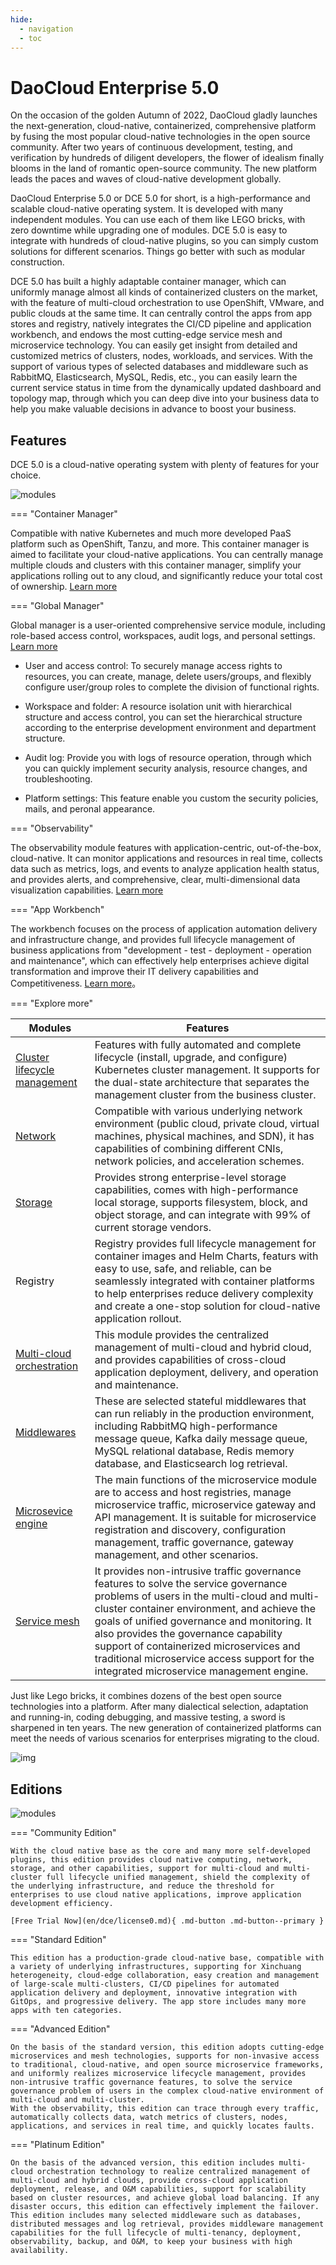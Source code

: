 ```yaml
---
hide:
  - navigation
  - toc
---
```


# DaoCloud Enterprise 5.0

On the occasion of the golden Autumn of 2022, DaoCloud gladly launches the next-generation, cloud-native, containerized, comprehensive platform by fusing the most popular cloud-native technologies in the open source community. After two years of continuous development, testing, and verification by hundreds of diligent developers, the flower of idealism finally blooms in the land of romantic open-source community. The new platform leads the paces and waves of cloud-native development globally.

DaoCloud Enterprise 5.0 or DCE 5.0 for short, is a high-performance and scalable cloud-native operating system. It is developed with many independent modules. You can use each of them like LEGO bricks, with zero downtime while upgrading one of modules. DCE 5.0 is easy to integrate with hundreds of cloud-native plugins, so you can simply custom solutions for different scenarios. Things go better with such as modular construction.

DCE 5.0 has built a highly adaptable container manager, which can uniformly manage almost all kinds of containerized clusters on the market, with the feature of multi-cloud orchestration to use OpenShift, VMware, and public clouds at the same time. It can centrally control the apps from app stores and registry, natively integrates the CI/CD pipeline and application workbench, and endows the most cutting-edge service mesh and microservice technology. You can easily get insight from detailed and customized metrics of clusters, nodes, workloads, and services. With the support of various types of selected databases and middleware such as RabbitMQ, Elasticsearch, MySQL, Redis, etc., you can easily learn the current service status in time from the dynamically updated dashboard and topology map, through which you can deep dive into your business data to help you make valuable decisions in advance to boost your business.

## Features

DCE 5.0 is a cloud-native operating system with plenty of features for your choice.

![modules](en/images/dce-en.png)

=== "Container Manager"

Compatible with native Kubernetes and much more developed PaaS platform such as OpenShift, Tanzu, and more.
This container manager is aimed to facilitate your cloud-native applications. You can centrally manage multiple clouds and clusters with this container manager,
simplify your applications rolling out to any cloud, and significantly reduce your total cost of ownership. [Learn more](en/kpanda/03ProductBrief/WhatisKPanda.md)

=== "Global Manager"

Global manager is a user-oriented comprehensive service module, including role-based access control, workspaces, audit logs, and personal settings. [Learn more](en/ghippo/01ProductBrief/WhatisGhippo.md)

- User and access control: To securely manage access rights to resources, you can create, manage, delete users/groups, and flexibly configure user/group roles to complete the division of functional rights.

- Workspace and folder: A resource isolation unit with hierarchical structure and access control, you can set the hierarchical structure according to the enterprise development environment and department structure.

- Audit log: Provide you with logs of resource operation, through which you can quickly implement security analysis, resource changes, and troubleshooting.

- Platform settings: This feature enable you custom the security policies, mails, and peronal appearance.

=== "Observability"

The observability module features with application-centric, out-of-the-box, cloud-native.
It can monitor applications and resources in real time, collects data such as metrics, logs, and events to analyze application health status, and provides alerts, and comprehensive, clear, multi-dimensional data visualization capabilities. [Learn more](en/insight/03ProductBrief/WhatisKInsight.md)

=== "App Workbench"

The workbench focuses on the process of application automation delivery and infrastructure change, and provides full lifecycle management of business applications from "development - test - deployment - operation and maintenance", which can effectively help enterprises achieve digital transformation and improve their IT delivery capabilities and Competitiveness. [Learn more](en/amamba/01ProductBrief/WhatisAmamba.md)。

=== "Explore more"

| Modules                                       | Features                                                     |
| ----------------------------------------------- | ------------------------------------------------------------ |
| [Cluster lifecycle management](en/community/kubean.md)      | Features with fully automated and complete lifecycle (install, upgrade, and configure) Kubernetes cluster management. It supports for the dual-state architecture that separates the management cluster from the business cluster. |
| [Network](en/network/intro/what-is-net.md)         | Compatible with various underlying network environment (public cloud, private cloud, virtual machines, physical machines, and SDN), it has capabilities of combining different CNIs, network policies, and acceleration schemes. |
| [Storage](en/hwameistor/intro/what.md)             | Provides strong enterprise-level storage capabilities, comes with high-performance local storage, supports filesystem, block, and object storage, and can integrate with 99% of current storage vendors. |
| Registry                                        | Registry provides full lifecycle management for container images and Helm Charts, featurs with easy to use, safe, and reliable, can be seamlessly integrated with container platforms to help enterprises reduce delivery complexity and create a one-stop solution for cloud-native application rollout. |
| [Multi-cloud orchestration](zh/kairship/01product/whatiskair.md) | This module provides the centralized management of multi-cloud and hybrid cloud, and provides capabilities of cross-cloud application deployment, delivery, and operation and maintenance. |
| [Middlewares](zh/middleware/rabbitmq/intro/what.md)  | These are selected stateful middlewares that can run reliably in the production environment, including RabbitMQ high-performance message queue, Kafka daily message queue, MySQL relational database, Redis memory database, and Elasticsearch log retrieval. |
| [Microsevice engine](zh/skoala/intro/features.md)       | The main functions of the microservice module are to access and host registries, manage microservice traffic, microservice gateway and API management. It is suitable for microservice registration and discovery, configuration management, traffic governance, gateway management, and other scenarios. |
| [Service mesh](zh/mspider/01Intro/What'smSpider.md) | It provides non-intrusive traffic governance features to solve the service governance problems of users in the multi-cloud and multi-cluster container environment, and achieve the goals of unified governance and monitoring. It also provides the governance capability support of containerized microservices and traditional microservice access support for the integrated microservice management engine. |

Just like Lego bricks, it combines dozens of the best open source technologies into a platform. After many dialectical selection, adaptation and running-in, coding debugging, and massive testing, a sword is sharpened in ten years. The new generation of containerized platforms can meet the needs of various scenarios for enterprises migrating to the cloud.

![img](zh/images/ops-tech.png)

## Editions

![modules](zh/images/dce-modules01.png)

=== "Community Edition"

    With the cloud native base as the core and many more self-developed plugins, this edition provides cloud native computing, network, storage, and other capabilities, support for multi-cloud and multi-cluster full lifecycle unified management, shield the complexity of the underlying infrastructure, and reduce the threshold for enterprises to use cloud native applications, improve application development efficiency.

    [Free Trial Now](en/dce/license0.md){ .md-button .md-button--primary }

=== "Standard Edition"

    This edition has a production-grade cloud-native base, compatible with a variety of underlying infrastructures, supporting for Xinchuang heterogeneity, cloud-edge collaboration, easy creation and management of large-scale multi-clusters, CI/CD pipelines for automated application delivery and deployment, innovative integration with GitOps, and progressive delivery. The app store includes many more apps with ten categories.

=== "Advanced Edition"

    On the basis of the standard version, this edition adopts cutting-edge microservices and mesh technologies, supports for non-invasive access to traditional, cloud-native, and open source microservice frameworks, and uniformly realizes microservice lifecycle management, provides non-intrusive traffic governance features, to solve the service governance problem of users in the complex cloud-native environment of multi-cloud and multi-cluster.
    With the observability, this edition can trace through every traffic, automatically collects data, watch metrics of clusters, nodes, applications, and services in real time, and quickly locates faults.

=== "Platinum Edition"

    On the basis of the advanced version, this edition includes multi-cloud orchestration technology to realize centralized management of multi-cloud and hybrid clouds, provide cross-cloud application deployment, release, and O&M capabilities, support for scalability based on cluster resources, and achieve global load balancing. If any disaster occurs, this edition can effectively implement the failover.
    This edition includes many selected middleware such as databases, distributed messages and log retrieval, provides middleware management capabilities for the full lifecycle of multi-tenancy, deployment, observability, backup, and O&M, to keep your business with high availability.
